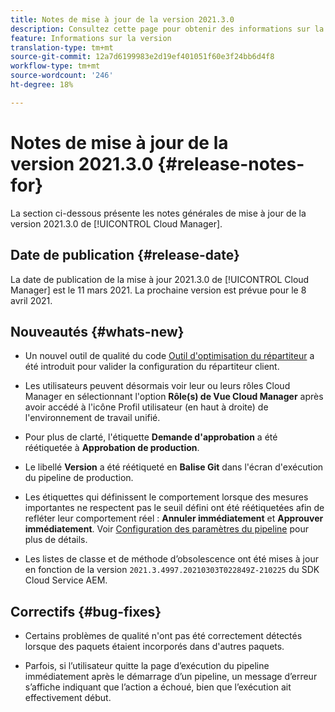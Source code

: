 ```yaml
---
title: Notes de mise à jour de la version 2021.3.0
description: Consultez cette page pour obtenir des informations sur la version 2021.3.0 de Cloud Manager
feature: Informations sur la version
translation-type: tm+mt
source-git-commit: 12a7d6199983e2d19ef401051f60e3f24bb6d4f8
workflow-type: tm+mt
source-wordcount: '246'
ht-degree: 18%

---
```



# Notes de mise à jour de la version 2021.3.0 {#release-notes-for}

La section ci-dessous présente les notes générales de mise à jour de la version 2021.3.0 de [!UICONTROL Cloud Manager].

## Date de publication {#release-date}

La date de publication de la mise à jour 2021.3.0 de [!UICONTROL Cloud Manager] est le 11 mars 2021.
La prochaine version est prévue pour le 8 avril 2021.

## Nouveautés {#whats-new}

* Un nouvel outil de qualité du code [Outil d&#39;optimisation du répartiteur](https://experienceleague.adobe.com/docs/experience-manager-cloud-manager/using/how-to-use/custom-code-quality-rules.html?lang=en#dispatcher-optimization-tool-rules) a été introduit pour valider la configuration du répartiteur client.

* Les utilisateurs peuvent désormais voir leur ou leurs rôles Cloud Manager en sélectionnant l&#39;option **Rôle(s) de Vue Cloud Manager** après avoir accédé à l&#39;icône Profil utilisateur (en haut à droite) de l&#39;environnement de travail unifié.

* Pour plus de clarté, l&#39;étiquette **Demande d&#39;approbation** a été réétiquetée à **Approbation de production**.

* Le libellé **Version** a été réétiqueté en **Balise Git** dans l&#39;écran d&#39;exécution du pipeline de production.

* Les étiquettes qui définissent le comportement lorsque des mesures importantes ne respectent pas le seuil défini ont été réétiquetées afin de refléter leur comportement réel : **Annuler immédiatement** et **Approuver immédiatement**. Voir [Configuration des paramètres du pipeline](https://experienceleague.adobe.com/docs/experience-manager-cloud-manager/using/how-to-use/configuring-pipeline.html?lang=en#configuring-the-pipeline-settings-from-cloud-manager) pour plus de détails.

* Les listes de classe et de méthode d’obsolescence ont été mises à jour en fonction de la version `2021.3.4997.20210303T022849Z-210225` du SDK Cloud Service AEM.

## Correctifs {#bug-fixes}

* Certains problèmes de qualité n&#39;ont pas été correctement détectés lorsque des paquets étaient incorporés dans d&#39;autres paquets.

* Parfois, si l’utilisateur quitte la page d’exécution du pipeline immédiatement après le démarrage d’un pipeline, un message d’erreur s’affiche indiquant que l’action a échoué, bien que l’exécution ait effectivement début.
